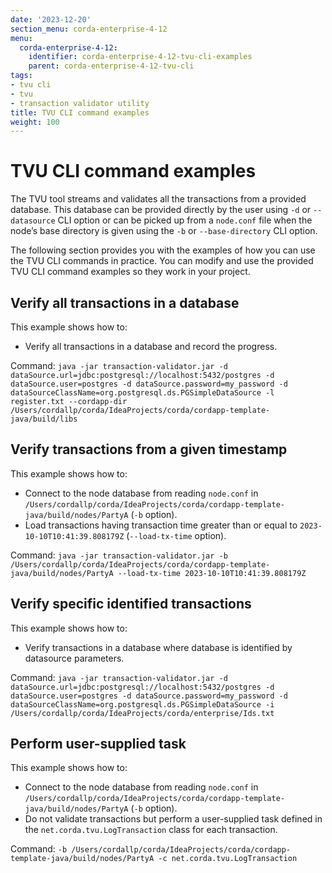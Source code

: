 ```yaml
---
date: '2023-12-20'
section_menu: corda-enterprise-4-12
menu:
  corda-enterprise-4-12:
    identifier: corda-enterprise-4-12-tvu-cli-examples
    parent: corda-enterprise-4-12-tvu-cli
tags:
- tvu cli
- tvu
- transaction validator utility
title: TVU CLI command examples
weight: 100
---
```


# TVU CLI command examples

The TVU tool streams and validates all the transactions from a provided database. This database can be provided directly by the user using `-d` or `--datasource` CLI option or can be picked up from a `node.conf` file when the node’s base directory is given using the `-b` or `--base-directory` CLI option.

The following section provides you with the examples of how you can use the TVU CLI commands in practice. You can modify and use the provided TVU CLI command examples so they work in your project.

## Verify all transactions in a database

This example shows how to:
* Verify all transactions in a database and record the progress.

Command: `java -jar transaction-validator.jar -d dataSource.url=jdbc:postgresql://localhost:5432/postgres -d dataSource.user=postgres -d dataSource.password=my_password -d dataSourceClassName=org.postgresql.ds.PGSimpleDataSource -l register.txt --cordapp-dir /Users/cordallp/corda/IdeaProjects/corda/cordapp-template-java/build/libs`

## Verify transactions from a given timestamp

This example shows how to:
* Connect to the node database from reading `node.conf` in `/Users/cordallp/corda/IdeaProjects/corda/cordapp-template-java/build/nodes/PartyA` (`-b` option).
* Load transactions having transaction time greater than or equal to `2023-10-10T10:41:39.808179Z` (`--load-tx-time` option).

Command: `java -jar transaction-validator.jar -b /Users/cordallp/corda/IdeaProjects/corda/cordapp-template-java/build/nodes/PartyA --load-tx-time 2023-10-10T10:41:39.808179Z`

## Verify specific identified transactions

This example shows how to:
* Verify transactions in a database where database is identified by datasource parameters.

Command: `java -jar transaction-validator.jar -d dataSource.url=jdbc:postgresql://localhost:5432/postgres -d dataSource.user=postgres -d dataSource.password=my_password -d dataSourceClassName=org.postgresql.ds.PGSimpleDataSource -i /Users/cordallp/corda/IdeaProjects/corda/enterprise/Ids.txt`

## Perform user-supplied task

This example shows how to:
* Connect to the node database from reading `node.conf` in `/Users/cordallp/corda/IdeaProjects/corda/cordapp-template-java/build/nodes/PartyA` (`-b` option).
* Do not validate transactions but perform a user-supplied task defined in the `net.corda.tvu.LogTransaction` class for each transaction.

Command: `-b /Users/cordallp/corda/IdeaProjects/corda/cordapp-template-java/build/nodes/PartyA -c net.corda.tvu.LogTransaction`
